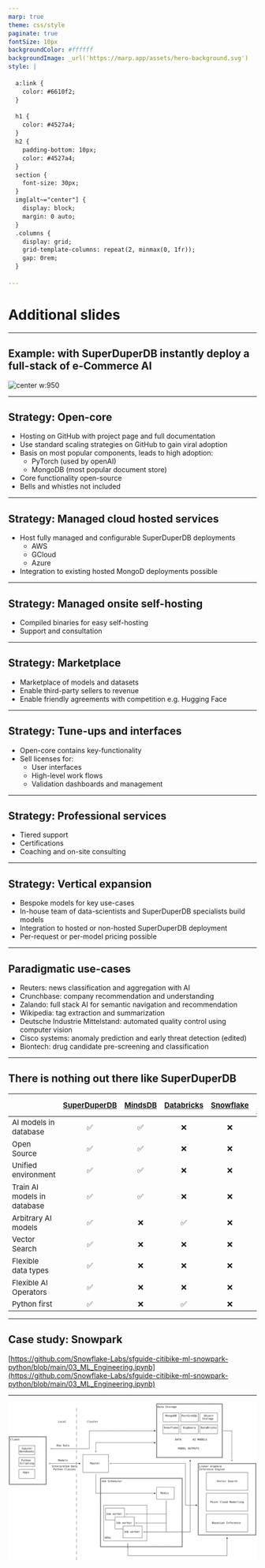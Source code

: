 ```yaml
---
marp: true
theme: css/style
paginate: true
fontSize: 10px
backgroundColor: #ffffff
backgroundImage: _url('https://marp.app/assets/hero-background.svg')
style: |

  a:link {
    color: #6610f2;
  }

  h1 {
    color: #4527a4;
  }
  h2 {
    padding-bottom: 10px;
    color: #4527a4;
  }
  section {
    font-size: 30px;
  }
  img[alt~="center"] {
    display: block;
    margin: 0 auto;
  }
  .columns {
    display: grid;
    grid-template-columns: repeat(2, minmax(0, 1fr));
    gap: 0rem;
  }
  
---
```


<!---

<style scoped>
table {
  font-size: 20px;
}
</style>


## The Ask: 1 year, 1.2 million €

### The initial funding will go mainly towards development and research



| Item                 | Count | Cost unit (€) | Cost (€) |
| -------------------- | ----- | ------------- | -------- |
| Python developer     | 3     | 80,000        | 240,000  |
| Cloud engineer       | 2     | 90,000        | 180,000  |
| Research scientist   | 2     | 100,000       | 200,000  |
| Frontend             | 1     | 80,000        | 80,000   |
| Marketing            | 2     | 60,000        | 120,000  |
| Management           | 2     | 100,000       | 200,000  |
| Miscellaneous        | 1     | 200,000       | 200,000  |

-->

# Additional slides

---

## Example: with SuperDuperDB instantly deploy a full-stack of e-Commerce AI

![center w:950](images/cycle-linear-e-commerce.svg)

---

## Strategy: Open-core

- Hosting on GitHub with project page and full documentation
- Use standard scaling strategies on GitHub to gain viral adoption
- Basis on most popular components, leads to high adoption:
  - PyTorch (used by openAI)
  - MongoDB (most popular document store)
- Core functionality open-source
- Bells and whistles not included

---

## Strategy: Managed cloud hosted services

- Host fully managed and configurable SuperDuperDB deployments
  - AWS
  - GCloud
  - Azure
- Integration to existing hosted MongoD deployments possible

---

## Strategy: Managed onsite self-hosting

- Compiled binaries for easy self-hosting
- Support and consultation

---

## Strategy: Marketplace

- Marketplace of models and datasets
- Enable third-party sellers to revenue
- Enable friendly agreements with competition e.g. Hugging Face

---

## Strategy: Tune-ups and interfaces

- Open-core contains key-functionality
- Sell licenses for:
  - User interfaces
  - High-level work flows
  - Validation dashboards and management

---

## Strategy: Professional services 

- Tiered support
- Certifications
- Coaching and on-site consulting

---

## Strategy: Vertical expansion

- Bespoke models for key use-cases
- In-house team of data-scientists and SuperDuperDB specialists build models
- Integration to hosted or non-hosted SuperDuperDB deployment
- Per-request or per-model pricing possible

---

## Paradigmatic use-cases

- Reuters: news classification and aggregation with AI
- Crunchbase: company recommendation and understanding
- Zalando: full stack AI for semantic navigation and recommendation
- Wikipedia: tag extraction and summarization
- Deutsche Industrie Mittelstand: automated quality control using computer vision
- Cisco systems: anomaly prediction and early threat detection (edited)
- Biontech: drug candidate pre-screening and classification

---

<style scoped>
table {
  font-size: 15px;
}
</style>

## There is nothing out there like SuperDuperDB

<center>

| | [SuperDuperDB](https://www.superduperdb.com/) | [MindsDB](https://mindsdb.com/) | [Databricks](https://www.databricks.com/) | [Snowflake](https://docs.snowflake.com/en/developer-guide/snowpark/index) | [AWS Sagemaker](https://aws.amazon.com/sagemaker/) | [Eto](https://eto.ai/) | [Brytlyt](https://brytlyt.io/) | [Continual](https://continual.ai/) | 
| - | :-: | :-: | :-: | :-: | :-: | :-: | :-: | :-: |
| AI models in database | ✅ | ✅ | ❌ | ❌ | ❌ | ❌ | ✅ | ❌ |
| Open Source | ✅ | ✅ | ❌ | ❌ | ❌ | ✅ | ❌ | ❌ |
| Unified environment | ✅ | ✅ | ❌ | ❌ | ❌ | ❌ |❓| ✅ |
| Train AI models in database | ✅ | ✅ | ❌ | ❌ | ❌ | ❌ | ❓ | ❌ |
| Arbitrary AI models | ✅ | ❌ | ✅ | ❌ | ✅ | ❌ |❓| ❌ |
| Vector Search | ✅ | ❌ | ❌ | ❌ | ❌ | ✅ | ❌ | ❌ |
| Flexible data types | ✅ | ❌ | ❌ | ❌ | ❌ | ❓ | ❌ | ❌ |
| Flexible AI Operators | ✅ | ❌ | ❌ | ❌ | ❌ | ❌ | ❌ | ❌ |
| Python first | ✅ | ❌ | ✅ | ❌ | ✅ | ❌ | ❌ | ❌ |

</center>

---

## Case study: Snowpark

[https://github.com/Snowflake-Labs/sfguide-citibike-ml-snowpark-python/blob/main/03_ML_Engineering.ipynb](https://github.com/Snowflake-Labs/sfguide-citibike-ml-snowpark-python/blob/main/03_ML_Engineering.ipynb)

---


![](images/architecture_detailed.png)
